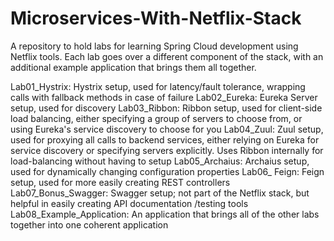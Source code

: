 # Microservices-With-Netflix-Stack
A repository to hold labs for learning Spring Cloud development using Netflix tools. 
Each lab goes over a different component of the stack, with an additional example application that brings them all together.

Lab01_Hystrix: Hystrix setup, used for latency/fault tolerance, wrapping calls with fallback methods in case of failure
Lab02_Eureka: Eureka Server setup, used for discovery
Lab03_Ribbon: Ribbon setup, used for client-side load balancing, either specifying a group of servers to choose from, or using Eureka's service discovery to choose for you
Lab04_Zuul: Zuul setup, used for proxying all calls to backend services, either relying on Eureka for service discovery or specifying servers explicitly. Uses Ribbon internally for load-balancing without having to setup
Lab05_Archaius: Archaius setup, used for dynamically changing configuration properties
Lab06_ Feign: Feign setup, used for more easily creating REST controllers
Lab07_Bonus_Swagger: Swagger setup; not part of the Netflix stack, but helpful in easily creating API documentation /testing tools
Lab08_Example_Application: An application that brings all of the other labs together into one coherent application
